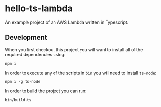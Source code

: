 # hello-ts-lambda

An example project of an AWS Lambda written in Typescript.

## Development

When you first checkout this project you will want to install all of the required dependencies using:

    npm i

In order to execute any of the scripts in `bin` you will need to install `ts-node`:

    npm i -g ts-node

In order to build the project you can run:

    bin/build.ts
